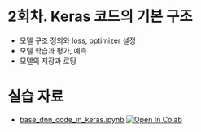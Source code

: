 # 2회차. Keras 코드의 기본 구조
- 모델 구조 정의와 loss, optimizer 설정
- 모델 학습과 평가, 예측
- 모델의 저장과 로딩

# 실습 자료
- [base_dnn_code_in_keras.ipynb](base_dnn_code_in_keras.ipynb)  [![Open In Colab](https://colab.research.google.com/assets/colab-badge.svg)](https://colab.research.google.com/github/dhrim/keras_howto_2021/blob/master/class2/base_dnn_code_in_keras.ipynb)

<br>

